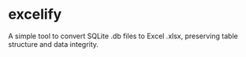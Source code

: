 # excelify
A simple tool to convert SQLite .db files to Excel .xlsx, preserving table structure and data integrity.
